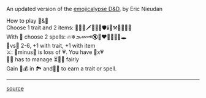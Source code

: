 An updated version of the [emojicalypse D&D](280-rpg-emojicalypse.md), by Eric Nieudan

How to play 🏰&🐉  
Choose 1 trait and 2 items: 🤴🧝‍♀️🗡🏹👨‍🚀🛡️🕯️🍞⚒️📜📿📔🦉  
With 📔 choose 2 spells: 🔥❄🌫️💤🗝️🔇👨‍❤️‍👨🐎👜🔮🕳️  
🎲vs🎯 2-6, +1 with trait, +1 with item  
⚔️: 🎲minus🎯 is loss of 💗. You have 🎲x💗  
👩‍💻 has to manage ⏳🎯👹 fairly  
Gain 💯💰 in 🏞️ and🧗🏿 to earn a trait or spell.

----

[source](https://plus.google.com/+EricNieudan/posts/5M4CNriwRMr)
